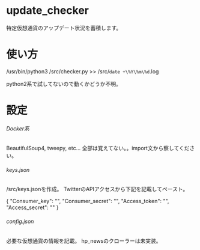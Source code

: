 # update_checker
特定仮想通貨のアップデート状況を蓄積します。

# 使い方
/usr/bin/python3 /src/checker.py >> /src/`date +\%Y\%m\%d`.log

python2系で試してないので動くかどうか不明。

# 設定
###### Docker系
BeautifulSoup4, tweepy, etc...
全部は覚えてない。。import文から察してください。

###### keys.json
/src/keys.jsonを作成。
TwitterのAPIアクセスから下記を記載してペースト。

{
  "Consumer_key": "",
  "Consumer_secret": "",
  "Access_token": "",
  "Access_secret": ""
}

###### config.json
必要な仮想通貨の情報を記載。
hp_newsのクローラーは未実装。
